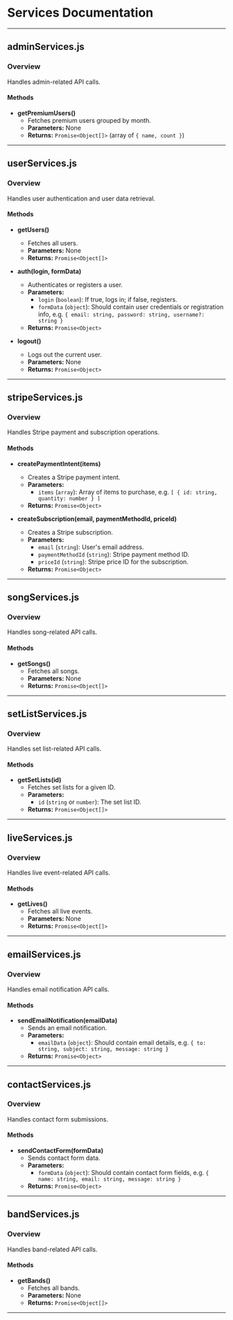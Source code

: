 # Services Documentation

---

## adminServices.js

### Overview
Handles admin-related API calls.

#### Methods

- **getPremiumUsers()**
  - Fetches premium users grouped by month.
  - **Parameters:** None
  - **Returns:** `Promise<Object[]>` (array of `{ name, count }`)

---

## userServices.js

### Overview
Handles user authentication and user data retrieval.

#### Methods

- **getUsers()**
  - Fetches all users.
  - **Parameters:** None
  - **Returns:** `Promise<Object[]>`

- **auth(login, formData)**
  - Authenticates or registers a user.
  - **Parameters:**
    - `login` (`boolean`): If true, logs in; if false, registers.
    - `formData` (`object`): Should contain user credentials or registration info, e.g. `{ email: string, password: string, username?: string }`
  - **Returns:** `Promise<Object>`

- **logout()**
  - Logs out the current user.
  - **Parameters:** None
  - **Returns:** `Promise<Object>`

---

## stripeServices.js

### Overview
Handles Stripe payment and subscription operations.

#### Methods

- **createPaymentIntent(items)**
  - Creates a Stripe payment intent.
  - **Parameters:**
    - `items` (`array`): Array of items to purchase, e.g. `[ { id: string, quantity: number } ]`
  - **Returns:** `Promise<Object>`

- **createSubscription(email, paymentMethodId, priceId)**
  - Creates a Stripe subscription.
  - **Parameters:**
    - `email` (`string`): User's email address.
    - `paymentMethodId` (`string`): Stripe payment method ID.
    - `priceId` (`string`): Stripe price ID for the subscription.
  - **Returns:** `Promise<Object>`

---

## songServices.js

### Overview
Handles song-related API calls.

#### Methods

- **getSongs()**
  - Fetches all songs.
  - **Parameters:** None
  - **Returns:** `Promise<Object[]>`

---

## setListServices.js

### Overview
Handles set list-related API calls.

#### Methods

- **getSetLists(id)**
  - Fetches set lists for a given ID.
  - **Parameters:**
    - `id` (`string` or `number`): The set list ID.
  - **Returns:** `Promise<Object[]>`

---

## liveServices.js

### Overview
Handles live event-related API calls.

#### Methods

- **getLives()**
  - Fetches all live events.
  - **Parameters:** None
  - **Returns:** `Promise<Object[]>`

---

## emailServices.js

### Overview
Handles email notification API calls.

#### Methods

- **sendEmailNotification(emailData)**
  - Sends an email notification.
  - **Parameters:**
    - `emailData` (`object`): Should contain email details, e.g. `{ to: string, subject: string, message: string }`
  - **Returns:** `Promise<Object>`

---

## contactServices.js

### Overview
Handles contact form submissions.

#### Methods

- **sendContactForm(formData)**
  - Sends contact form data.
  - **Parameters:**
    - `formData` (`object`): Should contain contact form fields, e.g. `{ name: string, email: string, message: string }`
  - **Returns:** `Promise<Object>`

---

## bandServices.js

### Overview
Handles band-related API calls.

#### Methods

- **getBands()**
  - Fetches all bands.
  - **Parameters:** None
  - **Returns:** `Promise<Object[]>`

---
